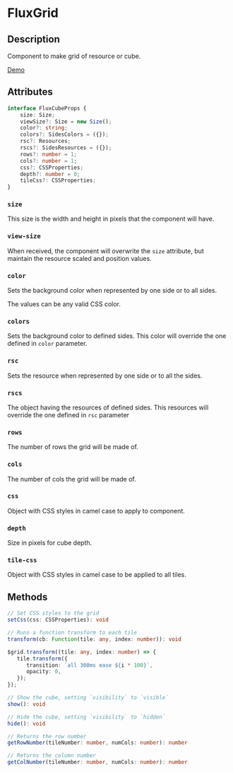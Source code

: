 ---
---

# FluxGrid

## Description

Component to make grid of resource or cube.

[Demo](http://ragnarlotus.github.io/vue-flux-docs/demos/components/flux-grid.html)

## Attributes

``` ts
interface FluxCubeProps {
	size: Size;
	viewSize?: Size = new Size();
	color?: string;
	colors?: SidesColors = ({});
	rsc?: Resources;
	rscs?: SidesResources = ({});
	rows?: number = 1;
	cols?: number = 1;
	css?: CSSProperties;
	depth?: number = 0;
	tileCss?: CSSProperties;
}
```

### `size`

This size is the width and height in pixels that the component will have.

### `view-size`

When received, the component will overwrite the `size` attribute, but maintain the resource scaled and position values.

### `color`

Sets the background color when represented by one side or to all sides.

The values can be any valid CSS color.

### `colors`

Sets the background color to defined sides. This color will override the one defined in `color` parameter.

### `rsc`

Sets the resource when represented by one side or to all the sides.

### `rscs`

The object having the resources of defined sides. This resources will override the one defined in `rsc` parameter

### `rows`

The number of rows the grid will be made of.

### `cols`

The number of cols the grid will be made of.

### `css`

Object with CSS styles in camel case to apply to component.

### `depth`

Size in pixels for cube depth.

### `tile-css`

Object with CSS styles in camel case to be applied to all tiles.

## Methods

``` ts
// Set CSS styles to the grid
setCss(css: CSSProperties): void

// Runs a function transform to each tile
transform(cb: Function(tile: any, index: number)): void

$grid.transform((tile: any, index: number) => {
   tile.transform({
      transition: `all 300ms ease ${i * 100}`,
      opacity: 0,
   });
});

// Show the cube, setting `visibility` to `visible`
show(): void

// Hide the cube, setting `visibility` to `hidden`
hide(): void

// Returns the row number
getRowNumber(tileNumber: number, numCols: number): number

// Returns the column number
getColNumber(tileNumber: number, numCols: number): number
```
